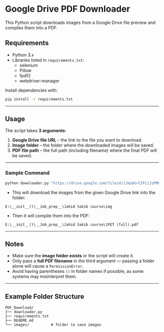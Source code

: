 
# Google Drive PDF Downloader

This Python script downloads images from a Google Drive file preview and compiles them into a PDF.

## Requirements

- Python 3.x
- Libraries listed in `requirements.txt`:
  - selenium
  - Pillow
  - fpdf2
  - webdriver-manager

Install dependencies with:

```bash
pip install -r requirements.txt
````

---

## Usage

The script takes **3 arguments**:

1. **Google Drive file URL** – the link to the file you want to download.
2. **Image folder** – the folder where the downloaded images will be saved.
3. **PDF file path** – the full path (including filename) where the final PDF will be saved.

---

### Sample Command

```bash
python downloader.py "https://drive.google.com/file/d/1JmzbGrCIPiiJzPMPENClHHuhX4OoYJAe/view" "E:\__init__()\__Job_prep__\Jahid Sakib course\img" "E:\__init__()\__Job_prep__\Jahid Sakib course\JFET (full).pdf"
```

* This will download the images from the given Google Drive link into the folder:

```
E:\__init__()\__Job_prep__\Jahid Sakib course\img
```

* Then it will compile them into the PDF:

```
E:\__init__()\__Job_prep__\Jahid Sakib course\JFET (full).pdf
```

---

## Notes

* Make sure the **image folder exists** or the script will create it.
* Only pass a **full PDF filename** in the third argument — passing a folder alone will cause a `PermissionError`.
* Avoid having parentheses `()` in folder names if possible, as some systems may misinterpret them.

---

## Example Folder Structure

```
PDF_Download/
├── downloader.py
├── requirements.txt
├── README.md
└── images/          # folder to save images
```

